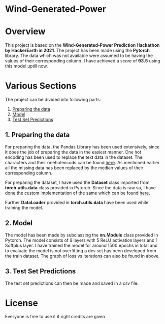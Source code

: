 # Wind-Generated-Power

# Overview
This project is based on the **Wind-Generated-Power Prediction Hackathon by HackerEarth in 2021**. The project has been made using the **Pytorch** library. The data which was not available were assumed to be having the values of their corresponding column. I have achieved a score of **93.5** using this model uptill now.

# Various Sections
The project can be divided into following parts:
1. [Preparing the data](https://github.com/gandhisamay/Wind-Generated-Power/blob/main/Preparing%20data.py)
2. [Model](https://github.com/gandhisamay/Wind-Generated-Power/blob/main/model.py)
3. [Test Set Predictions](https://github.com/gandhisamay/Wind-Generated-Power/blob/main/PowerPredictionWeights.pt)

## 1. Preparing the data
For preparing the data, the Pandas Library has been used extensively, since it does the job of preparing the data in the easiest manner. One hot encoding has been used to replace the text data in the dataset. The characters and their onehotencods can be found [here](). As mentioned earlier all the missing data has been replaced by the median values of their corresponding column.

For preparing the dataset, I have used the **Dataset** class imported from **torch.utils.data** class provided in Pytorch. Since the data is raw so, I have done the custom implementation of the same which can be found [here](https://github.com/gandhisamay/Wind-Generated-Power/blob/main/dataset%20class.py).

Further **DataLoader** provided in **torch.utils.data** have been used while training the model.

## 2. Model
The model has been made by subclassing the **nn.Module** class provided in Pytorch. The model consists of 6 layers with 5 ReLU activation layers and 1 Softplus layer. I have trained the model for around 1500 epochs in total and to evaluate the model is not overfitting a dev set has been developed from the train dataset. The graph of loss vs iterations can also be found in above.

## 3. Test Set Predictions
The test set predictions can then be made and saved in a csv file.

# License
Everyone is free to use it if right credits are given 
